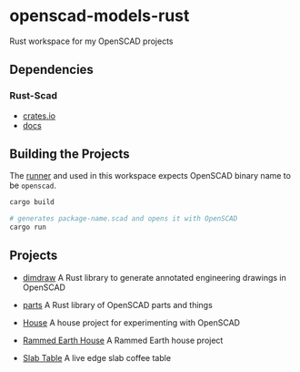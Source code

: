 # openscad-models-rust
Rust workspace for my OpenSCAD projects

## Dependencies

### Rust-Scad

- [crates.io](https://crates.io/crates/scad)
- [docs](http://thezoq2.github.io/Rust-Scad/doc/scad_generator/index.html)

## Building the Projects

The [runner](.cargo/config) and used in this workspace expects OpenSCAD binary name to be `openscad`.

```bash
cargo build

# generates package-name.scad and opens it with OpenSCAD
cargo run
```

## Projects

- [dimdraw](libraries/dimdraw) A Rust library to generate annotated engineering drawings in OpenSCAD

- [parts](libraries/parts) A Rust library of OpenSCAD parts and things

- [House](sandbox/house) A house project for experimenting with OpenSCAD

- [Rammed Earth House](sandbox/rammed-earth) A Rammed Earth house project

- [Slab Table](wood-projects/slab-table) A live edge slab coffee table
